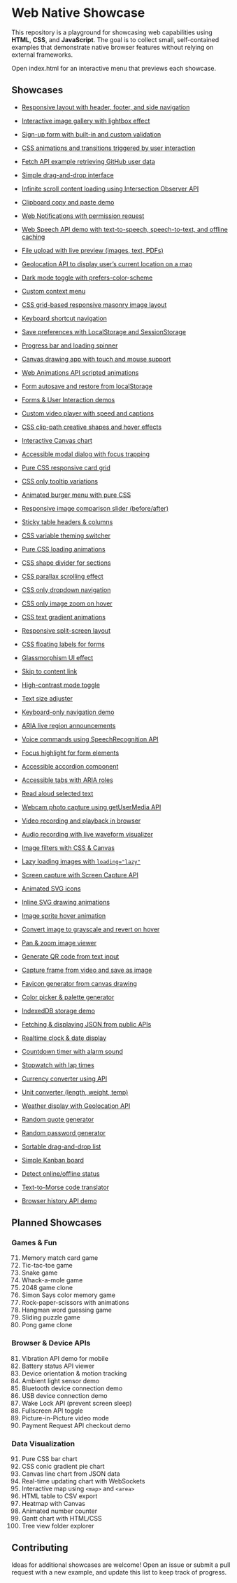 # Web Native Showcase

This repository is a playground for showcasing web capabilities using **HTML**, **CSS**, and **JavaScript**. The goal is to collect small, self-contained examples that demonstrate native browser features without relying on external frameworks.

Open index.html for an interactive menu that previews each showcase.

## Showcases

- [Responsive layout with header, footer, and side navigation](responsive-layout/)
- [Interactive image gallery with lightbox effect](image-gallery/)
- [Sign-up form with built-in and custom validation](form-validation/)
- [CSS animations and transitions triggered by user interaction](css-animations/)
- [Fetch API example retrieving GitHub user data](github-fetch/)
- [Simple drag-and-drop interface](drag-and-drop/)
- [Infinite scroll content loading using Intersection Observer API](infinite-scroll/)
- [Clipboard copy and paste demo](clipboard/)
- [Web Notifications with permission request](web-notifications/)
- [Web Speech API demo with text-to-speech, speech-to-text, and offline caching](web-speech/)
- [File upload with live preview (images, text, PDFs)](file-upload-preview/)
- [Geolocation API to display user’s current location on a map](geolocation/)
- [Dark mode toggle with prefers-color-scheme](dark-mode-toggle/)
- [Custom context menu](custom-context-menu/)
- [CSS grid-based responsive masonry image layout](css-grid-masonry/)
- [Keyboard shortcut navigation](keyboard-shortcuts/)
- [Save preferences with LocalStorage and SessionStorage](storage-preferences/)
- [Progress bar and loading spinner](progress-loading/)
- [Canvas drawing app with touch and mouse support](canvas-drawing/)
- [Web Animations API scripted animations](web-animations/)
- [Form autosave and restore from localStorage](form-autosave/)
- [Forms & User Interaction demos](forms-user-interaction/)
- [Custom video player with speed and captions](video-player/)
- [CSS clip-path creative shapes and hover effects](clip-path/)
- [Interactive Canvas chart](canvas-svg-charts/)
- [Accessible modal dialog with focus trapping](modal-dialog/)
- [Pure CSS responsive card grid](responsive-card-grid/)
- [CSS only tooltip variations](css-tooltips/)
- [Animated burger menu with pure CSS](css-burger-menu/)
- [Responsive image comparison slider (before/after)](image-comparison-slider/)
- [Sticky table headers & columns](sticky-table/)
- [CSS variable theming switcher](css-theme-switcher/)
- [Pure CSS loading animations](css-loading-animations/)
- [CSS shape divider for sections](css-shape-divider/)
- [CSS parallax scrolling effect](css-parallax/)
- [CSS only dropdown navigation](css-dropdown-navigation/)
- [CSS only image zoom on hover](css-image-zoom/)
- [CSS text gradient animations](css-text-gradient/)
- [Responsive split-screen layout](split-screen-layout/)
- [CSS floating labels for forms](floating-labels/)
- [Glassmorphism UI effect](glassmorphism/)
- [Skip to content link](skip-to-content/)
- [High-contrast mode toggle](high-contrast-toggle/)
- [Text size adjuster](text-size-adjuster/)
- [Keyboard-only navigation demo](keyboard-only-navigation/)
- [ARIA live region announcements](aria-live-region/)
- [Voice commands using SpeechRecognition API](voice-commands/)
- [Focus highlight for form elements](focus-highlight/)
- [Accessible accordion component](accessible-accordion/)
- [Accessible tabs with ARIA roles](accessible-tabs/)
- [Read aloud selected text](read-aloud/)

- [Webcam photo capture using getUserMedia API](webcam-photo-capture/)
- [Video recording and playback in browser](video-recording/)
- [Audio recording with live waveform visualizer](audio-recording/)
- [Image filters with CSS & Canvas](image-filters/)
- [Lazy loading images with `loading="lazy"`](lazy-loading-images/)
- [Screen capture with Screen Capture API](screen-capture/)
- [Animated SVG icons](animated-svg-icons/)
- [Inline SVG drawing animations](svg-drawing-animation/)
- [Image sprite hover animation](image-sprite-hover/)
- [Convert image to grayscale and revert on hover](grayscale-hover/)
- [Pan & zoom image viewer](pan-zoom-image/)
- [Generate QR code from text input](qr-code-generator/)
- [Capture frame from video and save as image](video-frame-capture/)
- [Favicon generator from canvas drawing](favicon-generator/)
- [Color picker & palette generator](color-picker-palette/)

- [IndexedDB storage demo](indexeddb-storage/)
- [Fetching & displaying JSON from public APIs](fetch-json/)
- [Realtime clock & date display](realtime-clock/)
- [Countdown timer with alarm sound](countdown-timer/)
- [Stopwatch with lap times](stopwatch/)
- [Currency converter using API](currency-converter/)
- [Unit converter (length, weight, temp)](unit-converter/)
- [Weather display with Geolocation API](weather-geolocation/)
- [Random quote generator](random-quote/)
- [Random password generator](random-password/)
- [Sortable drag-and-drop list](sortable-list/)
- [Simple Kanban board](kanban-board/)
- [Detect online/offline status](online-status/)
- [Text-to-Morse code translator](text-to-morse/)
- [Browser history API demo](history-api/)

## Planned Showcases

### Games & Fun
71. Memory match card game
72. Tic-tac-toe game  
73. Snake game  
74. Whack-a-mole game  
75. 2048 game clone  
76. Simon Says color memory game  
77. Rock-paper-scissors with animations  
78. Hangman word guessing game  
79. Sliding puzzle game  
80. Pong game clone  

### Browser & Device APIs
81. Vibration API demo for mobile  
82. Battery status API viewer  
83. Device orientation & motion tracking  
84. Ambient light sensor demo  
85. Bluetooth device connection demo  
86. USB device connection demo  
87. Wake Lock API (prevent screen sleep)  
88. Fullscreen API toggle  
89. Picture-in-Picture video mode  
90. Payment Request API checkout demo  

### Data Visualization
91. Pure CSS bar chart  
92. CSS conic gradient pie chart  
93. Canvas line chart from JSON data  
94. Real-time updating chart with WebSockets  
95. Interactive map using `<map>` and `<area>`  
96. HTML table to CSV export  
97. Heatmap with Canvas  
98. Animated number counter  
99. Gantt chart with HTML/CSS  
100. Tree view folder explorer  

## Contributing

Ideas for additional showcases are welcome! Open an issue or submit a pull request with a new example, and update this list to keep track of progress.
